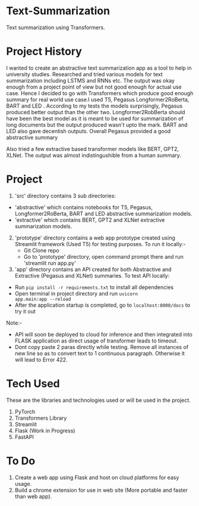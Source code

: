 # Text-Summarization
Text summarization using Transformers. 

# Project History
I wanted to create an abstractive text summarization app as a tool to help in university studies. Researched and tried various models for text summarization including LSTMS and RNNs etc. The output was okay enough from a project point of view but not good enough for actual use case.
Hence I decided to go with Transformers which produce good enough summary for real world use case.I used T5, Pegasus Longformer2RoBerta, BART and LED . According to my tests the models surprisingly, Pegasus produced  better output than the other two. Longformer2RobBerta should have been the best model as it is meant to be used for summarization of long documents but the output produced wasn't upto the mark. BART and LED also gave decentish outputs. Overall Pegasus provided a good abstractive summary

Also tried a few extractive based transformer models like BERT, GPT2, XLNet. The output was almost indistingushible from a human summary.

# Project
1. 'src' directory contains 3 sub directories:
- 'abstractive' which contains notebooks for T5, Pegasus, Longformer2RoBerta, BART and LED abstractive summarization models.
- 'extractive' which contains BERT, GPT2 and XLNet extractive summarization models.
2. 'prototype' directory contains a web app prototype created using Streamlit framework (Used T5) for testing purposes. To run it locally:-
    - Git Clone repo
    - Go to 'prototype' directory, open command prompt there and run 'streamlit run app.py'
3. 'app' directory contains an API created for both Abstractive and Extractive (Pegasus and XLNet) summaries. To test API locally:
- Run <code>pip install -r requirements.txt</code> to install all dependencies
- Open terminal in project directory and run <code>uvicorn app.main:app --reload</code>
- After the application startup is completed, go to <code>localhost:8000/docs</code> to try it out

Note:- 
- API will soon be deployed to cloud for inference and then integrated into FLASK application as direct usage of transformer leads to timeout.
- Dont copy paste 2 paras directly while testing. Remove all instances of new line so as to convert text to 1 continuous paragraph. Otherwise it will lead to Error 422. 

# Tech Used 
These are the libraries and technologies used or will be used in the project.
1. PyTorch 
2. Transformers Library
3. Streamlit
4. Flask (Work in Progress)
5. FastAPI

# To Do
1. Create a web app using Flask and host on cloud platforms for easy usage.
2. Build a chrome extension for use in web site (More portable and faster than web app).
